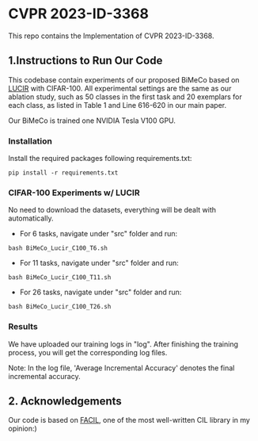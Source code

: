 # CVPR 2023-ID-3368

This repo contains the Implementation of CVPR 2023-ID-3368.

## 1.Instructions to Run Our Code

This codebase contain experiments of our proposed BiMeCo based on [LUCIR](https://openaccess.thecvf.com/content_CVPR_2019/papers/Hou_Learning_a_Unified_Classifier_Incrementally_via_Rebalancing_CVPR_2019_paper.pdf) with CIFAR-100. All experimental settings are the same as our ablation study, such as 50 classes in the first task and 20 exemplars for each class, as listed in Table 1 and Line 616-620 in our main paper.

Our BiMeCo is trained one NVIDIA Tesla V100 GPU.

### Installation

Install the required packages following requirements.txt:

```
pip install -r requirements.txt
```

### CIFAR-100 Experiments w/ LUCIR

No need to download the datasets, everything will be dealt with automatically.

- For 6 tasks, navigate under "src" folder and run:

```
bash BiMeCo_Lucir_C100_T6.sh
```

- For 11 tasks, navigate under "src" folder and run:

```
bash BiMeCo_Lucir_C100_T11.sh
```

- For 26 tasks, navigate under "src" folder and run:

```
bash BiMeCo_Lucir_C100_T26.sh
```
### Results

We have uploaded our training logs in "log". After finishing the training process, you will get the corresponding log files. 

Note: In the log file, 'Average Incremental Accuracy' denotes the final incremental accuracy.

## 2. Acknowledgements

Our code is based on [FACIL](https://github.com/mmasana/FACIL), one of the most well-written CIL library in my opinion:)
